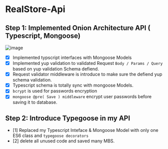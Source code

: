 # RealStore-Api

## Step 1: Implemented Onion Architecture API ( Typescript, Mongoose)

![image](https://user-images.githubusercontent.com/16321880/131994556-6a783898-44e5-4db1-9da7-8848a4b89f52.png)

- [x] Implemented typscript interfaces with Mongoose Models
- [x] Implemented yup validation to validated Request `Body / Params / Query` based on yup validation Schema defiend.
- [x] Request validator middleware is introduce to make sure the defiend yup schema validation.
- [x] Typescript schema is totally sync with mongoose Models.
- [x] `bcrypt` is used for passwords encryption
- [x] `mongoose @pre( Save ) middleware` encrypt user passwords before saving it to database.

## Step 2: Introduce Typegoose in my API

- [1] Replaced my Typescript Inteface & Mongoose Model with only one ES6 class and `typegoose decorators`
- [2] delete all unused code and saved many MBS.





